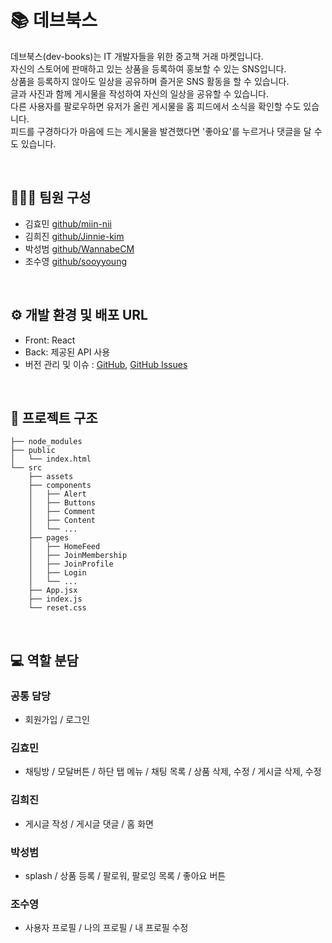 # 📚 데브북스
데브북스(dev-books)는 IT 개발자들을 위한 중고책 거래 마켓입니다. <br>
자신의 스토어에 판매하고 있는 상품을 등록하여 홍보할 수 있는 SNS입니다. <br>
상품을 등록하지 않아도 일상을 공유하며 즐거운 SNS 활동을 할 수 있습니다. <br>
글과 사진과 함께 게시물을 작성하여 자신의 일상을 공유할 수 있습니다. <br>
다른 사용자를 팔로우하면 유저가 올린 게시물을 홈 피드에서 소식을 확인할 수도 있습니다. <br>
피드를 구경하다가 마음에 드는 게시물을 발견했다면 '좋아요'를 누르거나 댓글을 달 수도 있습니다. <br>

<br>

## 🧑🏻‍💻 팀원 구성
- 김효민 [github/miin-nii](https://github.com/miin-nii)
- 김희진 [github/Jinnie-kim](https://github.com/Jinnie-kim)
- 박성범 [github/WannabeCM](https://github.com/WannabeCM)
- 조수영 [github/sooyyoung](https://github.com/sooyyoung)

<br>

## ⚙️ 개발 환경 및 배포 URL
- Front: React
- Back: 제공된 API 사용
- 버전 관리 및 이슈 : [GitHub](https://github.com/NationwideTeam/dev-books), [GitHub Issues](https://github.com/NationwideTeam/dev-books/issues) 

<br>

## 📍 프로젝트 구조
```
├── node_modules
├── public
│   └── index.html
└── src
    ├── assets
    ├── components
    │   ├── Alert
    │   ├── Buttons
    │   ├── Comment
    │   ├── Content
    │   └── ...
    ├── pages
    │   ├── HomeFeed
    │   ├── JoinMembership
    │   ├── JoinProfile
    │   ├── Login
    │   └── ...
    ├── App.jsx
    ├── index.js
    └── reset.css
```
<br>

## 💻 역할 분담

### 공통 담당
- 회원가입 / 로그인

### 김효민
- 채팅방 / 모달버튼 / 하단 탭 메뉴 / 채팅 목록 / 상품 삭제, 수정 / 게시글 삭제, 수정

### 김희진
- 게시글 작성 / 게시글 댓글 / 홈 화면

### 박성범
- splash / 상품 등록 / 팔로워, 팔로잉 목록 / 좋아요 버튼

### 조수영
- 사용자 프로필 / 나의 프로필 / 내 프로필 수정